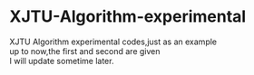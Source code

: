 # XJTU-Algorithm-experimental
XJTU Algorithm experimental codes,just as an example  
up to now,the first and second are given  
I will update sometime later.
